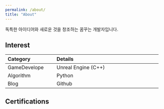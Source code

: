 ```yaml
---
permalink: /about/
title: "About"
---
```


독특한 아이디어와 새로운 것을 창조하는 꿈꾸는 개발자입니다.

## Interest

| Category &emsp;&emsp;&emsp;&emsp;     | Details &emsp; &emsp;&emsp;&emsp;&emsp;&emsp;&emsp;&emsp;&emsp;&emsp;&emsp;&emsp;&emsp;&emsp;&emsp;&emsp;  |
|---------------|----------------------------|
| GameDevelope  | Unreal Engine (C++)  |
| Algorithm     | Python    |
| Blog          | Github   |

## Certifications

